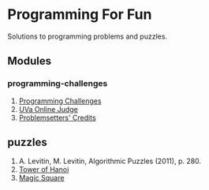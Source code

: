 # Programming For Fun
Solutions to programming problems and puzzles.

## Modules
### programming-challenges
1. [Programming Challenges](http://www.programming-challenges.com/pg.php?page=index)
2. [UVa Online Judge](https://uva.onlinejudge.org)
3. [Problemsetters' Credits](https://uva.onlinejudge.org/index.php?option=com_onlinejudge&Itemid=44)

## puzzles
1. A. Levitin, M. Levitin, Algorithmic Puzzles (2011), p. 280.
2. [Tower of Hanoi](https://en.wikipedia.org/wiki/Tower_of_Hanoi)
3. [Magic Square](http://mathworld.wolfram.com/MagicSquare.html)
